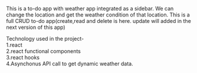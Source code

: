 This is a to-do app with weather app integrated as a sidebar. We can change the location and get the weather condition of that location. This is a full CRUD to-do app(create,read and delete is here. update will added in the next version of this app)

Technology used in the project-<br/>
1.react<br/>
2.react functional components<br/>
3.react hooks<br/>
4.Asynchonus API call to get dynamic weather data.<br/>
